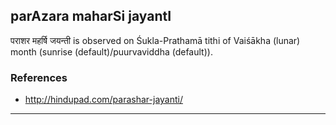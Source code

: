 ## parAzara maharSi jayantI

पराशर महर्षि जयन्ती is observed on Śukla-Prathamā tithi of Vaiśākha (lunar) month (sunrise (default)/puurvaviddha (default)).


### References
* http://hindupad.com/parashar-jayanti/

---
